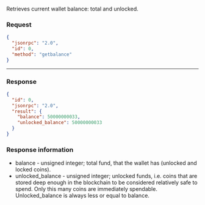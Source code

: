 Retrieves current wallet balance: total and unlocked.

### Request

```json
{
  "jsonrpc": "2.0",
  "id": 0,
  "method": "getbalance"
}
```

---

### Response

```json
{
  "id": 0,
  "jsonrpc": "2.0",
  "result": {
    "balance": 50000000033,
    "unlocked_balance": 50000000033
  }
}
```

### Response information

- balance - unsigned integer; total fund, that the wallet has (unlocked and locked coins).
- unlocked_balance - unsigned integer; unlocked funds, i.e. coins that are stored deep enough in the blockchain to be considered relatively safe to spend. Only this many coins are immediately spendable. Unlocked_balance is always less or equal to balance.
